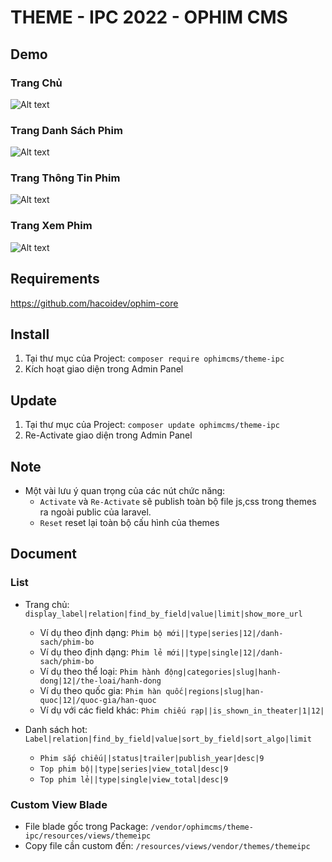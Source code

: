 # THEME - IPC 2022 - OPHIM CMS

## Demo
### Trang Chủ
![Alt text](https://i.ibb.co/0MZCZwh/IPC-INDEX.png "Home Page")

### Trang Danh Sách Phim
![Alt text](https://i.ibb.co/pJ455L9/IPC-CATALOG.png "Catalog Page")

### Trang Thông Tin Phim
![Alt text](https://i.ibb.co/MCVqVfR/IPC-SINGLE.png "Single Page")

### Trang Xem Phim
![Alt text](https://i.ibb.co/fGGNgJk/IPC-EPISODE.png "Episode Page")

## Requirements
https://github.com/hacoidev/ophim-core

## Install
1. Tại thư mục của Project: `composer require ophimcms/theme-ipc`
2. Kích hoạt giao diện trong Admin Panel

## Update
1. Tại thư mục của Project: `composer update ophimcms/theme-ipc`
2. Re-Activate giao diện trong Admin Panel

## Note
- Một vài lưu ý quan trọng của các nút chức năng:
    + `Activate` và `Re-Activate` sẽ publish toàn bộ file js,css trong themes ra ngoài public của laravel.
    + `Reset` reset lại toàn bộ cấu hình của themes
    
## Document
### List
- Trang chủ: `display_label|relation|find_by_field|value|limit|show_more_url`
    + Ví dụ theo định dạng: `Phim bộ mới||type|series|12|/danh-sach/phim-bo`
    + Ví dụ theo định dạng: `Phim lẻ mới||type|single|12|/danh-sach/phim-bo`
    + Ví dụ theo thể loại: `Phim hành động|categories|slug|hanh-dong|12|/the-loai/hanh-dong`
    + Ví dụ theo quốc gia: `Phim hàn quốc|regions|slug|han-quoc|12|/quoc-gia/han-quoc`
    + Ví dụ với các field khác: `Phim chiếu rạp||is_shown_in_theater|1|12|`

- Danh sách hot:  `Label|relation|find_by_field|value|sort_by_field|sort_algo|limit`
    + `Phim sắp chiếu||status|trailer|publish_year|desc|9`
    + `Top phim bộ||type|series|view_total|desc|9`
    + `Top phim lẻ||type|single|view_total|desc|9`

### Custom View Blade
- File blade gốc trong Package: `/vendor/ophimcms/theme-ipc/resources/views/themeipc`
- Copy file cần custom đến: `/resources/views/vendor/themes/themeipc`
